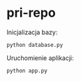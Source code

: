 # pri-repo

Inicjalizacja bazy:
```
python database.py
```

Uruchomienie aplikacji:
```
python app.py
```
